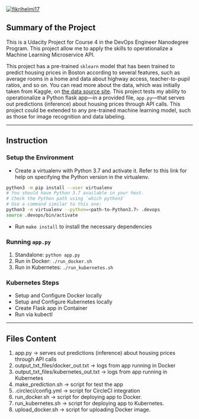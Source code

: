 [![fikrihelmi17](https://circleci.com/gh/fikrihelmi17/udacity-project-microservices.svg?style=svg)](https://circleci.com/gh/fikrihelmi17/udacity-project-microservices)

## Summary of the Project

This is a Udacity Project for Course 4 in the DevOps Engineer Nanodegree Program. This project allow me to apply the skills to operationalize a Machine Learning Microservice API. 

This project has a pre-trained `sklearn` model that has been trained to predict housing prices in Boston according to several features, such as average rooms in a home and data about highway access, teacher-to-pupil ratios, and so on. You can read more about the data, which was initially taken from Kaggle, on [the data source site](https://www.kaggle.com/c/boston-housing). This project tests my ability to operationalize a Python flask app—in a provided file, `app.py`—that serves out predictions (inference) about housing prices through API calls. This project could be extended to any pre-trained machine learning model, such as those for image recognition and data labeling.

---

## Instruction

### Setup the Environment

* Create a virtualenv with Python 3.7 and activate it. Refer to this link for help on specifying the Python version in the virtualenv. 
```bash
python3 -m pip install --user virtualenv
# You should have Python 3.7 available in your host. 
# Check the Python path using `which python3`
# Use a command similar to this one:
python3 -m virtualenv --python=<path-to-Python3.7> .devops
source .devops/bin/activate
```
* Run `make install` to install the necessary dependencies

### Running `app.py`

1. Standalone:  `python app.py`
2. Run in Docker:  `./run_docker.sh`
3. Run in Kubernetes:  `./run_kubernetes.sh`

### Kubernetes Steps

* Setup and Configure Docker locally
* Setup and Configure Kubernetes locally
* Create Flask app in Container
* Run via kubectl

---

## Files Content
1. app.py -> serves out predictions (inference) about housing prices through API calls
2. output_txt_files/docker_out.txt -> logs from app running in Docker
3. output_txt_files/kubernetes_out.txt -> logs from app running in Kubernetes
4. make_prediction.sh -> script for test the app
5. .circleci/config.yml -> script for CircleCI integration
6. run_docker.sh -> script for deploying app to Docker.
7. run_kubernetes.sh -> script for deploying app to Kubernetes.
8. upload_docker.sh -> script for uploading Docker image.